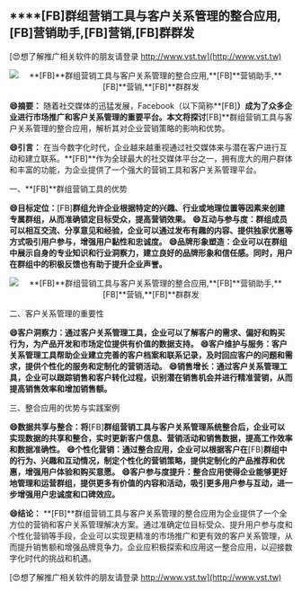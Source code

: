 ## ****[FB]**群组营销工具与客户关系管理的整合应用,**[FB]**营销助手,**[FB]**营销,**[FB]**群群发**

[😍想了解推广相关软件的朋友请登录 http://www.vst.tw](http://www.vst.tw)

 <center><img src="https://vst.tw/MP4/tuiguang/png/4.png" alt="**[FB]**群组营销工具与客户关系管理的整合应用,**[FB]**营销助手,**[FB]**营销,**[FB]**群群发"></center>

**😄摘要：**
随着社交媒体的迅猛发展，Facebook（以下简称**[FB]**）成为了众多企业进行市场推广和客户关系管理的重要平台。本文将探讨**[FB]**群组营销工具与客户关系管理的整合应用，解析其对企业营销策略的影响和优势。

**😄引言：**
在当今数字化时代，企业越来越重视通过社交媒体来与潜在客户进行互动和建立联系。**[FB]**作为全球最大的社交媒体平台之一，拥有庞大的用户群体和丰富的功能，为企业提供了一个强大的营销工具和客户关系管理平台。

一、**[FB]**群组营销工具的优势

**😄目标定位：**[FB]**群组允许企业根据特定的兴趣、行业或地理位置等因素来创建专属群组，从而准确锁定目标受众，提高营销效果。**
**😄互动与参与度：群组成员可以相互交流、分享意见和经验，企业可以通过发布有趣的内容、提供独家优惠等方式吸引用户参与，增强用户黏性和忠诚度。**
**😄品牌形象塑造：企业可以在群组中展示自身的专业知识和行业洞察力，建立良好的品牌形象和信任感。同时，用户在群组中的积极反馈也有助于提升企业声誉。**

 <center><img src="https://vst.tw/MP4/tuiguang/png/1.png" alt="**[FB]**群组营销工具与客户关系管理的整合应用,**[FB]**营销助手,**[FB]**营销,**[FB]**群群发"></center>

二、客户关系管理的重要性

**😄客户洞察力：通过客户关系管理工具，企业可以了解客户的需求、偏好和购买行为，为产品开发和市场定位提供有价值的数据支持。**
**😄客户维护与服务：客户关系管理工具帮助企业建立完善的客户档案和联系记录，及时回应客户的问题和需求，提供个性化的服务和定制化的营销活动。**
**😄销售增长：通过客户关系管理工具，企业可以跟踪销售和客户转化过程，识别潜在销售机会并进行精准营销，从而提高销售效率和增加销售额。**

三、整合应用的优势与实践案例

**😄数据共享与整合：将**[FB]**群组营销工具与客户关系管理系统整合后，企业可以实现数据的共享和整合，实时更新客户信息、营销活动和销售数据，提高工作效率和数据准确性。**
**😄个性化营销：通过整合应用，企业可以根据客户在**[FB]**群组中的行为、兴趣和互动情况，制定个性化的营销策略，提供定制化的产品推荐和优惠，增强用户体验和购买意愿。**
**😄客户参与度提升：整合应用使得企业能够更好地管理和运营群组，提供更多有价值的内容和活动，吸引更多用户参与互动，进一步增强用户忠诚度和口碑效应。**

**😄结论：**
**[FB]**群组营销工具与客户关系管理的整合应用为企业提供了一个全方位的营销和客户关系管理解决方案。通过准确定位目标受众、提升用户参与度和个性化营销等手段，企业可以实现更精准的市场推广和更有效的客户关系管理，从而提升销售额和增强品牌竞争力。企业应积极探索和应用这一整合应用，以迎接数字化时代的挑战和机遇。

[😍想了解推广相关软件的朋友请登录 http://www.vst.tw](http://www.vst.tw)



